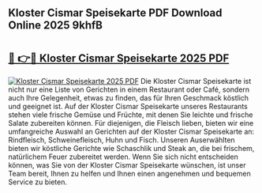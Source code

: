 ## Kloster Cismar Speisekarte PDF Download Online 2025 9khfB

# <h2><a href="http://gcci5lc.nevu.top/?p=Kloster+Cismar+Speisekarte">🔗 👉🔴 Kloster Cismar Speisekarte 2025 PDF</a></h2>

[![Kloster Cismar Speisekarte 2025 PDF](https://i.imgur.com/dBaPXMq.png)](http://gcci5lc.nevu.top/?p=Kloster+Cismar+Speisekarte)
Die Kloster Cismar Speisekarte ist nicht nur eine Liste von Gerichten in einem Restaurant oder Café, sondern auch Ihre Gelegenheit, etwas zu finden, das für Ihren Geschmack köstlich und geeignet ist. Auf der Kloster Cismar Speisekarte unseres Restaurants stehen viele frische Gemüse und Früchte, mit denen Sie leichte und frische Salate zubereiten können. Für diejenigen, die Fleisch lieben, bieten wir eine umfangreiche Auswahl an Gerichten auf der Kloster Cismar Speisekarte an: Rindfleisch, Schweinefleisch, Huhn und Fisch. Unseren Auserwählten bieten wir köstliche Gerichte wie Schaschlik und Steak an, die bei frischem, natürlichem Feuer zubereitet werden. Wenn Sie sich nicht entscheiden können, was Sie von der Kloster Cismar Speisekarte wünschen, ist unser Team bereit, Ihnen zu helfen und Ihnen einen angenehmen und bequemen Service zu bieten.
